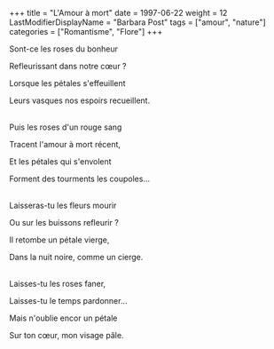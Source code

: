 +++
title = "L'Amour à mort"
date = 1997-06-22
weight = 12
LastModifierDisplayName = "Barbara Post"
tags = ["amour", "nature"]
categories = ["Romantisme", "Flore"]
+++

Sont-ce les roses du bonheur

Refleurissant dans notre cœur ?

Lorsque les pétales s'effeuillent

Leurs vasques nos espoirs recueillent.

 \
Puis les roses d'un rouge sang

Tracent l'amour à mort récent,

Et les pétales qui s'envolent

Forment des tourments les coupoles...

 \
Laisseras-tu les fleurs mourir

Ou sur les buissons refleurir ?

Il retombe un pétale vierge,

Dans la nuit noire, comme un cierge.

 \
Laisses-tu les roses faner,

Laisses-tu le temps pardonner...

Mais n'oublie encor un pétale

Sur ton cœur, mon visage pâle.
